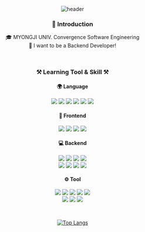 <div align="center">

![header](https://capsule-render.vercel.app/api?type=waving&color=auto&height=100&section=header&text=SeoyeonPark&fontSize=30)

### 🙌 Introduction
🎓 MYONGJI UNIV. Convergence Software Engineering  
🌱 I want to be a Backend Developer!
  
<br>

### ⚒️ Learning Tool & Skill ⚒️
#### 🌍 Language
<img src="https://img.shields.io/badge/Java-0769AD?style=flat&logo=Java&logoColor=white"/> <img src="https://img.shields.io/badge/MySQL-4479A1?style=flat&logo=MySQL&logoColor=white"/> <img src="https://img.shields.io/badge/NoSQL-FFCA28?style=flat&logo=Java&logoColor=white"/> <img src="https://img.shields.io/badge/JavaScript(Beginner)-F7DF1E?style=flat&logo=JavaScript&logoColor=white"/> <img src="https://img.shields.io/badge/Python-3776AB?style=flat&logo=Python&logoColor=white"/> <img src="https://img.shields.io/badge/R(Beginner)-276DC3?style=flat&logo=R&logoColor=white"/>

#### 📱 Frontend
<img src="https://img.shields.io/badge/HTML5-E34F26?style=flat&logo=HTML5&logoColor=white"/> <img src="https://img.shields.io/badge/CSS3-1572B6?style=flat&logo=CSS3&logoColor=white"/> <img src="https://img.shields.io/badge/jQuery(Beginner)-0769AD?style=flat&logo=jQuery&logoColor=white"/> <img src="https://img.shields.io/badge/React(Beginner)-61DAFB?style=flat&logo=React&logoColor=white"/>

#### 💻 Backend
<img src="https://img.shields.io/badge/Spring-6DB33F?style=flat&logo=Spring&logoColor=white"/> <img src="https://img.shields.io/badge/SpringBoot-6DB33F?style=flat&logo=SpringBoot&logoColor=white"/> <img src="https://img.shields.io/badge/Spring%20Data%20Jpa-6DB33F?style=flat&logo=SpringDataJpa&logoColor=white"/> <img src="https://img.shields.io/badge/QueryDSL-527FFF?style=flat&logo=QueryDSL&logoColor=white"/>  
<img src="https://img.shields.io/badge/Jsp-0769AD?style=flat&logo=Java&logoColor=white"/> <img src="https://img.shields.io/badge/Firebase-FFCA28?style=flat&logo=Firebase&logoColor=white"/> <img src="https://img.shields.io/badge/AmazonRDS-527FFF?style=flat&logo=AmazonRDS&logoColor=white"/> <img src="https://img.shields.io/badge/AmazonEC2-FF9900?style=flat&logo=AmazonEC2&logoColor=white"/>

#### ⚙️ Tool
<img src="https://img.shields.io/badge/Git-F05032?style=flat&logo=Git&logoColor=white"/> <img src="https://img.shields.io/badge/GitHub-181717?style=flat&logo=GitHub&logoColor=white"/> <img src="https://img.shields.io/badge/Android%20Studio-3DDC84?style=flat&logo=AndroidStudio&logoColor=white"/> <img src="https://img.shields.io/badge/Postman-FF6C37?style=flat&logo=Postman&logoColor=white"/> <img src="https://img.shields.io/badge/Swagger-85EA2D?style=flat&logo=Swagger&logoColor=white"/>  
<img src="https://img.shields.io/badge/Figma-F24E1E?style=flat&logo=Figma&logoColor=white"/> <img src="https://img.shields.io/badge/Zeplin-FF9900?style=flat&logo=Zeplin&logoColor=white"/> <img src="https://img.shields.io/badge/AdobeXD-FF61F6?style=flat&logo=AdobeXD&logoColor=white"/>

<br>

<!-- #### 👑 -->
[![Top Langs](https://github-readme-stats.vercel.app/api/top-langs/?username=psyeon1120&layout=compact)](https://github.com/anuraghazra/github-readme-stats)
<!-- <img align="right" src="https://github-readme-stats.vercel.app/api/top-langs/?username=psyeon1120&layout=compact"/> -->
  
<!-- #### 🧸  -->
<!-- ![Anurag's GitHub stats](https://github-readme-stats.vercel.app/api?username=psyeon1120&show_icons=true&theme=highcontrast&bg_color=9fc5e8) -->
<!-- <img align="right" src="https://github-readme-stats.vercel.app/api?username=psyeon1120&show_icons=true&theme=highcontrast&bg_color=9fc5e8" /> -->

</div>
